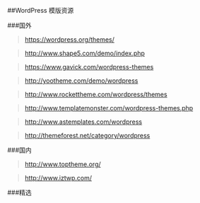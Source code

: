 ##WordPress 模版资源

###国外

> https://wordpress.org/themes/

> http://www.shape5.com/demo/index.php

> https://www.gavick.com/wordpress-themes

> http://yootheme.com/demo/wordpress

> http://www.rockettheme.com/wordpress/themes

> http://www.templatemonster.com/wordpress-themes.php

> http://www.astemplates.com/wordpress

> http://themeforest.net/category/wordpress

###国内

> http://www.toptheme.org/

> http://www.iztwp.com/

###精选